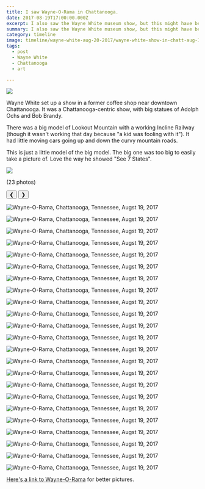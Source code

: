 ```yaml
---
title: I saw Wayne-O-Rama in Chattanooga.
date: 2017-08-19T17:00:00.000Z
excerpt: I also saw the Wayne White museum show, but this might have been more fun.
summary: I also saw the Wayne White museum show, but this might have been more fun.
category: timeline
image: timeline/wayne-white-aug-20-2017/wayne-white-show-in-chatt-aug-19-2017.jpg
tags:
  - post
  - Wayne White
  - Chattanooga
  - art

---
```


![](/static/img/timeline/wayne-white-aug-19-2017/wayne-white-show-in-chatt-aug-19-2017.jpg)

Wayne White set up a show in a former coffee shop near downtown Chattanooga. It was a Chattanooga-centric show, with big statues of Adolph Ochs and Bob Brandy.

There was a big model of Lookout Mountain with a working Incline Railway (though it wasn't working that day because "a kid was fooling with it"). It had little moving cars going up and down the curvy mountain roads.

This is just a little model of the big model. The big one was too big to easily take a picture of. Love the way he showed "See 7 States".

![](/static/img/timeline/wayne-white-aug-19-2017/waynewhite-lookout-model.jpg)

(23 photos)

<div id="viewport">
    <button id="buttonPrevious">&#10094;</button>
    <button id="buttonNext">&#10095;</button>


![Wayne-O-Rama, Chattanooga, Tennessee, Augst 19, 2017](/static/img/timeline/wayne-white-aug-19-2017/wayne-white-aug-19-2017-130032.jpg)

![Wayne-O-Rama, Chattanooga, Tennessee, Augst 19, 2017](/static/img/timeline/wayne-white-aug-19-2017/wayne-white-aug-19-2017-130041.jpg)

![Wayne-O-Rama, Chattanooga, Tennessee, Augst 19, 2017](/static/img/timeline/wayne-white-aug-19-2017/wayne-white-aug-19-2017-130059.jpg)

![Wayne-O-Rama, Chattanooga, Tennessee, Augst 19, 2017](/static/img/timeline/wayne-white-aug-19-2017/wayne-white-aug-19-2017-130149.jpg)

![Wayne-O-Rama, Chattanooga, Tennessee, Augst 19, 2017](/static/img/timeline/wayne-white-aug-19-2017/wayne-white-aug-19-2017-130244.jpg)

![Wayne-O-Rama, Chattanooga, Tennessee, Augst 19, 2017](/static/img/timeline/wayne-white-aug-19-2017/wayne-white-aug-19-2017-130329.jpg)

![Wayne-O-Rama, Chattanooga, Tennessee, Augst 19, 2017](/static/img/timeline/wayne-white-aug-19-2017/wayne-white-aug-19-2017-130456.jpg)

![Wayne-O-Rama, Chattanooga, Tennessee, Augst 19, 2017](/static/img/timeline/wayne-white-aug-19-2017/wayne-white-aug-19-2017-130510.jpg)

![Wayne-O-Rama, Chattanooga, Tennessee, Augst 19, 2017](/static/img/timeline/wayne-white-aug-19-2017/wayne-white-aug-19-2017-130606.jpg)

![Wayne-O-Rama, Chattanooga, Tennessee, Augst 19, 2017](/static/img/timeline/wayne-white-aug-19-2017/wayne-white-aug-19-2017-130642.jpg)

![Wayne-O-Rama, Chattanooga, Tennessee, Augst 19, 2017](/static/img/timeline/wayne-white-aug-19-2017/wayne-white-aug-19-2017-130715.jpg)

![Wayne-O-Rama, Chattanooga, Tennessee, Augst 19, 2017](/static/img/timeline/wayne-white-aug-19-2017/wayne-white-aug-19-2017-130733.jpg)

![Wayne-O-Rama, Chattanooga, Tennessee, Augst 19, 2017](/static/img/timeline/wayne-white-aug-19-2017/wayne-white-aug-19-2017-130736.jpg)

![Wayne-O-Rama, Chattanooga, Tennessee, Augst 19, 2017](/static/img/timeline/wayne-white-aug-19-2017/wayne-white-aug-19-2017-130821.jpg)

![Wayne-O-Rama, Chattanooga, Tennessee, Augst 19, 2017](/static/img/timeline/wayne-white-aug-19-2017/wayne-white-aug-19-2017-130907.jpg)

![Wayne-O-Rama, Chattanooga, Tennessee, Augst 19, 2017](/static/img/timeline/wayne-white-aug-19-2017/wayne-white-aug-19-2017-130923.jpg)

![Wayne-O-Rama, Chattanooga, Tennessee, Augst 19, 2017](/static/img/timeline/wayne-white-aug-19-2017/wayne-white-aug-19-2017-130927.jpg)

![Wayne-O-Rama, Chattanooga, Tennessee, Augst 19, 2017](/static/img/timeline/wayne-white-aug-19-2017/wayne-white-aug-19-2017-130935.jpg)

![Wayne-O-Rama, Chattanooga, Tennessee, Augst 19, 2017](/static/img/timeline/wayne-white-aug-19-2017/wayne-white-aug-19-2017-132319.jpg)

![Wayne-O-Rama, Chattanooga, Tennessee, Augst 19, 2017](/static/img/timeline/wayne-white-aug-19-2017/wayne-white-aug-19-2017-132438.jpg)

![Wayne-O-Rama, Chattanooga, Tennessee, Augst 19, 2017](/static/img/timeline/wayne-white-aug-19-2017/wayne-white-aug-19-2017-132455.jpg)

![Wayne-O-Rama, Chattanooga, Tennessee, Augst 19, 2017](/static/img/timeline/wayne-white-aug-19-2017/wayne-white-aug-19-2017-132532.jpg)

![Wayne-O-Rama, Chattanooga, Tennessee, Augst 19, 2017](/static/img/timeline/wayne-white-aug-19-2017/wayne-white-aug-19-2017-132549.jpg)

</div>
<div id="caption"></div>

[Here's a link to Wayne-O-Rama](https://www.wayneorama.com/) for better pictures.